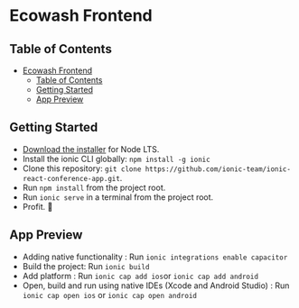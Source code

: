 # Ecowash Frontend

## Table of Contents

- [Ecowash Frontend](#ecowash-frontend)
  - [Table of Contents](#table-of-contents)
  - [Getting Started](#getting-started)
  - [App Preview](#app-preview)

## Getting Started

- [Download the installer](https://nodejs.org/) for Node LTS.
- Install the ionic CLI globally: `npm install -g ionic`
- Clone this repository: `git clone https://github.com/ionic-team/ionic-react-conference-app.git`.
- Run `npm install` from the project root.
- Run `ionic serve` in a terminal from the project root.
- Profit. :tada:

## App Preview

- Adding native functionality : Run `ionic integrations enable capacitor`
- Build the project: Run `ionic build`
- Add platform : Run `ionic cap add ios`or `ionic cap add android`
- Open, build and run using native IDEs (Xcode and Android Studio) : Run `ionic cap open ios` or `ionic cap open android`

